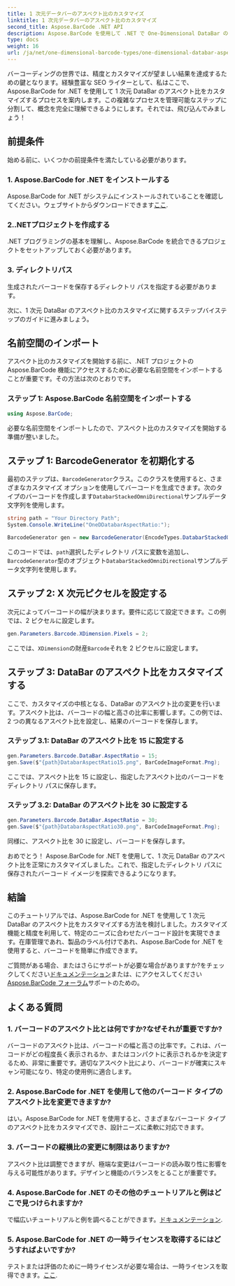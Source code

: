 ```yaml
---
title: 1 次元データバーのアスペクト比のカスタマイズ
linktitle: 1 次元データバーのアスペクト比のカスタマイズ
second_title: Aspose.BarCode .NET API
description: Aspose.BarCode を使用して .NET で One-Dimensional DataBar のアスペクト比をカスタマイズする方法を学びます。バーコードの精度とデザインを強化します。
type: docs
weight: 16
url: /ja/net/one-dimensional-barcode-types/one-dimensional-databar-aspect-ratio-customization/
---
```


バーコーディングの世界では、精度とカスタマイズが望ましい結果を達成するための鍵となります。経験豊富な SEO ライターとして、私はここで、Aspose.BarCode for .NET を使用して 1 次元 DataBar のアスペクト比をカスタマイズするプロセスを案内します。この複雑なプロセスを管理可能なステップに分割して、概念を完全に理解できるようにします。それでは、飛び込んでみましょう！

## 前提条件

始める前に、いくつかの前提条件を満たしている必要があります。

### 1. Aspose.BarCode for .NET をインストールする

Aspose.BarCode for .NET がシステムにインストールされていることを確認してください。ウェブサイトからダウンロードできます[ここ](https://releases.aspose.com/barcode/net/).

### 2..NETプロジェクトを作成する

.NET プログラミングの基本を理解し、Aspose.BarCode を統合できるプロジェクトをセットアップしておく必要があります。

### 3. ディレクトリパス

生成されたバーコードを保存するディレクトリ パスを指定する必要があります。

次に、1 次元 DataBar のアスペクト比のカスタマイズに関するステップバイステップのガイドに進みましょう。

## 名前空間のインポート

アスペクト比のカスタマイズを開始する前に、.NET プロジェクトの Aspose.BarCode 機能にアクセスするために必要な名前空間をインポートすることが重要です。その方法は次のとおりです。

### ステップ 1: Aspose.BarCode 名前空間をインポートする

```csharp
using Aspose.BarCode;
```

必要な名前空間をインポートしたので、アスペクト比のカスタマイズを開始する準備が整いました。

## ステップ 1: BarcodeGenerator を初期化する

最初のステップは、`BarcodeGenerator`クラス。このクラスを使用すると、さまざまなカスタマイズ オプションを使用してバーコードを生成できます。次のタイプのバーコードを作成します`DatabarStackedOmniDirectional`サンプルデータ文字列を使用します。

```csharp
string path = "Your Directory Path";
System.Console.WriteLine("OneDDatabarAspectRatio:");

BarcodeGenerator gen = new BarcodeGenerator(EncodeTypes.DatabarStackedOmniDirectional, "(01)12345678901231");
```

このコードでは、`path`選択したディレクトリ パスに変数を追加し、`BarcodeGenerator`型のオブジェクト`DatabarStackedOmniDirectional`サンプルデータ文字列を使用します。

## ステップ 2: X 次元ピクセルを設定する

次元によってバーコードの幅が決まります。要件に応じて設定できます。この例では、2 ピクセルに設定します。

```csharp
gen.Parameters.Barcode.XDimension.Pixels = 2;
```

ここでは、`XDimension`の財産`Barcode`それを 2 ピクセルに設定します。

## ステップ 3: DataBar のアスペクト比をカスタマイズする

ここで、カスタマイズの中核となる、DataBar のアスペクト比の変更を行います。アスペクト比は、バーコードの幅と高さの比率に影響します。この例では、2 つの異なるアスペクト比を設定し、結果のバーコードを保存します。

### ステップ 3.1: DataBar のアスペクト比を 15 に設定する

```csharp
gen.Parameters.Barcode.DataBar.AspectRatio = 15;
gen.Save($"{path}DatabarAspectRatio15.png", BarCodeImageFormat.Png);
```

ここでは、アスペクト比を 15 に設定し、指定したアスペクト比のバーコードをディレクトリ パスに保存します。

### ステップ 3.2: DataBar のアスペクト比を 30 に設定する

```csharp
gen.Parameters.Barcode.DataBar.AspectRatio = 30;
gen.Save($"{path}DatabarAspectRatio30.png", BarCodeImageFormat.Png);
```

同様に、アスペクト比を 30 に設定し、バーコードを保存します。

おめでとう！ Aspose.BarCode for .NET を使用して、1 次元 DataBar のアスペクト比を正常にカスタマイズしました。これで、指定したディレクトリ パスに保存されたバーコード イメージを探索できるようになります。

## 結論

このチュートリアルでは、Aspose.BarCode for .NET を使用して 1 次元 DataBar のアスペクト比をカスタマイズする方法を検討しました。カスタマイズ機能と精度を利用して、特定のニーズに合わせたバーコード設計を実現できます。在庫管理であれ、製品のラベル付けであれ、Aspose.BarCode for .NET を使用すると、バーコードを簡単に作成できます。

ご質問がある場合、またはさらにサポートが必要な場合がありますか?をチェックしてください[ドキュメンテーション](https://reference.aspose.com/barcode/net/)または、にアクセスしてください[Aspose.BarCode フォーラム](https://forum.aspose.com/c/barcode/13)サポートのための。

## よくある質問

### 1. バーコードのアスペクト比とは何ですか?なぜそれが重要ですか?

バーコードのアスペクト比は、バーコードの幅と高さの比率です。これは、バーコードがどの程度長く表示されるか、またはコンパクトに表示されるかを決定するため、非常に重要です。適切なアスペクト比により、バーコードが確実にスキャン可能になり、特定の使用例に適合します。

### 2. Aspose.BarCode for .NET を使用して他のバーコード タイプのアスペクト比を変更できますか?

はい。Aspose.BarCode for .NET を使用すると、さまざまなバーコード タイプのアスペクト比をカスタマイズでき、設計ニーズに柔軟に対応できます。

### 3. バーコードの縦横比の変更に制限はありますか?

アスペクト比は調整できますが、極端な変更はバーコードの読み取り性に影響を与える可能性があります。デザインと機能のバランスをとることが重要です。

### 4. Aspose.BarCode for .NET のその他のチュートリアルと例はどこで見つけられますか?

で幅広いチュートリアルと例を調べることができます。[ドキュメンテーション](https://reference.aspose.com/barcode/net/).

### 5. Aspose.BarCode for .NET の一時ライセンスを取得するにはどうすればよいですか?

テストまたは評価のために一時ライセンスが必要な場合は、一時ライセンスを取得できます。[ここ](https://purchase.aspose.com/temporary-license/).


